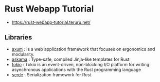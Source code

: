 # Rust Webapp Tutorial

- https://rust-webapp-tutorial.teruru.net/

## Libraries

- [axum](https://github.com/tokio-rs/axum) :  is a web application framework that focuses on ergonomics and modularity.
- [askama](https://github.com/djc/askama) : Type-safe, compiled Jinja-like templates for Rust
- [tokio](https://github.com/tokio-rs/tokio) : Tokio is an event-driven, non-blocking I/O platform for writing asynchronous applications with the Rust programming language
- [serde](https://github.com/serde-rs/serde) : Serialization framework for Rust
